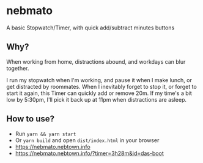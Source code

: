 # nebmato
A basic Stopwatch/Timer, with quick add/subtract minutes buttons

## Why?
When working from home, distractions abound, and workdays can blur together.

I run my stopwatch when I'm working, and pause it when I make lunch, or get 
distracted by roommates. When I inevitably forget to stop it, or forget to 
start it again, this Timer can quickly add or remove 20m. If my time's a bit 
low by 5:30pm, I'll pick it back up at 11pm when distractions are asleep.

## How to use?
- Run `yarn && yarn start`
- Or `yarn build` and open `dist/index.html` in your browser
- https://nebmato.nebtown.info
- https://nebmato.nebtown.info/?timer=3h28m&id=das-boot
